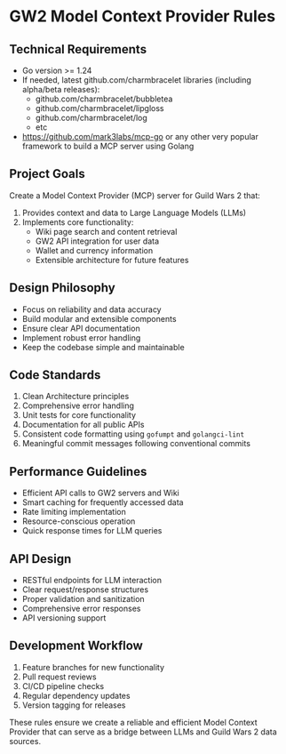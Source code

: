 # GW2 Model Context Provider Rules

## Technical Requirements

- Go version >= 1.24
- If needed, latest github.com/charmbracelet libraries (including alpha/beta releases):
  - github.com/charmbracelet/bubbletea
  - github.com/charmbracelet/lipgloss
  - github.com/charmbracelet/log
  - etc
- https://github.com/mark3labs/mcp-go or any other very popular framework to build a MCP server using Golang

## Project Goals

Create a Model Context Provider (MCP) server for Guild Wars 2 that:

1. Provides context and data to Large Language Models (LLMs)
2. Implements core functionality:
   - Wiki page search and content retrieval
   - GW2 API integration for user data
   - Wallet and currency information
   - Extensible architecture for future features

## Design Philosophy

- Focus on reliability and data accuracy
- Build modular and extensible components
- Ensure clear API documentation
- Implement robust error handling
- Keep the codebase simple and maintainable

## Code Standards

1. Clean Architecture principles
2. Comprehensive error handling
3. Unit tests for core functionality
4. Documentation for all public APIs
5. Consistent code formatting using `gofumpt` and `golangci-lint`
6. Meaningful commit messages following conventional commits

## Performance Guidelines

- Efficient API calls to GW2 servers and Wiki
- Smart caching for frequently accessed data
- Rate limiting implementation
- Resource-conscious operation
- Quick response times for LLM queries

## API Design

- RESTful endpoints for LLM interaction
- Clear request/response structures
- Proper validation and sanitization
- Comprehensive error responses
- API versioning support

## Development Workflow

1. Feature branches for new functionality
2. Pull request reviews
3. CI/CD pipeline checks
4. Regular dependency updates
5. Version tagging for releases

These rules ensure we create a reliable and efficient Model Context Provider that can serve as a bridge between LLMs and Guild Wars 2 data sources.
